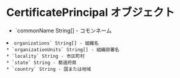 # CertificatePrincipal オブジェクト

* `commonName String[] - コモンネーム</li>
<li><code>organizations` String[] - 組織名
* `organizationUnits` String[] - 組織部署名
* `locality` String - 市区町村
* `state` String - 都道府県
* `country` String - 国または地域
